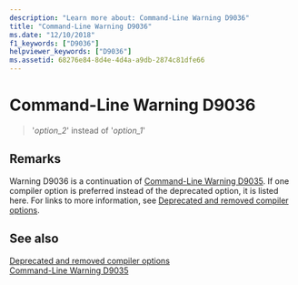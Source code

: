 ```yaml
---
description: "Learn more about: Command-Line Warning D9036"
title: "Command-Line Warning D9036"
ms.date: "12/10/2018"
f1_keywords: ["D9036"]
helpviewer_keywords: ["D9036"]
ms.assetid: 68276e84-8d4e-4d4a-a9db-2874c81dfe66
---
```

# Command-Line Warning D9036

> '*option\_2*' instead of '*option\_1*'

## Remarks

Warning D9036 is a continuation of [Command-Line Warning D9035](../../error-messages/tool-errors/command-line-warning-d9035.md). If one compiler option is preferred instead of the deprecated option, it is listed here. For links to more information, see [Deprecated and removed compiler options](../../build/reference/compiler-options-listed-by-category.md#deprecated-and-removed-compiler-options).

## See also

[Deprecated and removed compiler options](../../build/reference/compiler-options-listed-by-category.md#deprecated-and-removed-compiler-options)<br/>
[Command-Line Warning D9035](command-line-warning-d9035.md)
